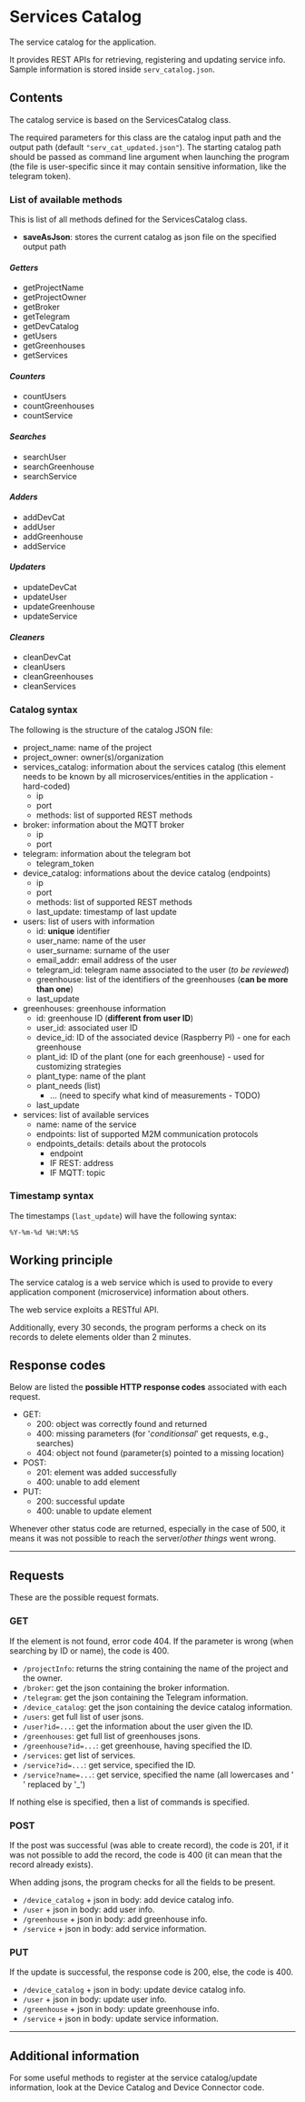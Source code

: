 # Services Catalog

The service catalog for the application.

It provides REST APIs for retrieving, registering and updating service info.
Sample information is stored inside `serv_catalog.json`.

## Contents

The catalog service is based on the ServicesCatalog class.

The required parameters for this class are the catalog input path and the output path (default `"serv_cat_updated.json"`). The starting catalog path should be passed as command line argument when launching the program (the file is user-specific since it may contain sensitive information, like the telegram token).

### List of available methods

This is  list of all methods defined for the ServicesCatalog class.

* **saveAsJson**: stores the current catalog as json file on the specified output path

#### ***Getters***

* getProjectName
* getProjectOwner
* getBroker
* getTelegram
* getDevCatalog
* getUsers
* getGreenhouses
* getServices

#### ***Counters***

* countUsers
* countGreenhouses
* countService

#### ***Searches***

* searchUser
* searchGreenhouse
* searchService

#### ***Adders***

* addDevCat
* addUser
* addGreenhouse
* addService

#### ***Updaters***

* updateDevCat
* updateUser
* updateGreenhouse
* updateService

#### ***Cleaners***

* cleanDevCat
* cleanUsers
* cleanGreenhouses
* cleanServices

### **Catalog syntax**

The following is the structure of the catalog JSON file:

* project_name: name of the project
* project_owner: owner(s)/organization
* services_catalog: information about the services catalog (this element needs to be known by all microservices/entities in the application - hard-coded)
  * ip
  * port
  * methods: list of supported REST methods
* broker: information about the MQTT broker
  * ip
  * port
* telegram: information about the telegram bot
  * telegram_token
* device_catalog: informations about the device catalog (endpoints)
  * ip
  * port
  * methods: list of supported REST methods
  * last_update: timestamp of last update
* users: list of users with information
  * id: **unique** identifier
  * user_name: name of the user
  * user_surname: surname of the user
  * email_addr: email address of the user
  * telegram_id: telegram name associated to the user (*to be reviewed*)
  * greenhouse: list of the identifiers of the greenhouses (**can be more than one**)
  * last_update
* greenhouses: greenhouse information
  * id: greenhouse ID (**different from user ID**)
  * user_id: associated user ID
  * device_id: ID of the associated device (Raspberry PI) - one for each greenhouse
  * plant_id: ID of the plant (one for each greenhouse) - used for customizing strategies
  * plant_type: name of the plant
  * plant_needs (list)
    * ... (need to specify what kind of measurements - TODO)
  * last_update
* services: list of available services
  * name: name of the service
  * endpoints: list of supported M2M communication protocols
  * endpoints_details: details about the protocols
    * endpoint
    * IF REST: address
    * IF MQTT: topic

### **Timestamp syntax**

The timestamps  (`last_update`) will have the following syntax:

    %Y-%m-%d %H:%M:%S

## Working principle

The service catalog is a web service which is used to provide to every application component (microservice) information about others.

The web service exploits a RESTful API.

Additionally, every 30 seconds, the program performs a check on its records to delete elements older than 2 minutes.

## Response codes

Below are listed the **possible HTTP response codes** associated with each request.

* GET:
  * 200: object was correctly found and returned
  * 400: missing parameters (for '*conditionsal*' get requests, e.g., searches)
  * 404: object not found (parameter(s) pointed to a missing location)
* POST:
  * 201: element was added successfully
  * 400: unable to add element
* PUT:
  * 200: successful update
  * 400: unable to update element

Whenever other status code are returned, especially in the case of 500, it means it was not possible to reach the server/*other things* went wrong.

---

## Requests

These are the possible request formats.

### GET

If the element is not found, error code 404. If the parameter is wrong (when searching by ID or name), the code is 400.

* `/projectInfo`: returns the string containing the name of the project and the owner.
* `/broker`: get the json containing the broker information.
* `/telegram`: get the json containing the Telegram information.
* `/device_catalog`: get the json containing the device catalog information.
* `/users`: get full list of user jsons.
* `/user?id=...`: get the information about the user given the ID.
* `/greenhouses`: get full list of greenhouses jsons.
* `/greenhouse?id=...`: get greenhouse, having specified the ID.
* `/services`: get list of services.
* `/service?id=...`: get service, specified the ID.
* `/service?name=...`:  get service, specified the name (all lowercases and ' ' replaced by '_')

If nothing else is specified, then a list of commands is specified.

### POST

If the post was successful (was able to create record), the code is 201, if it was not possible to add the record, the code is 400 (it can mean that the record already exists).

When adding jsons, the program checks for all the fields to be present.

* `/device_catalog` + json in body: add device catalog info.
* `/user` + json in body: add user info.
* `/greenhouse` + json in body: add greenhouse info.
* `/service` + json in body: add service information.

### PUT

If the update is successful, the response code is 200, else, the code is 400.

* `/device_catalog` + json in body: update device catalog info.
* `/user` + json in body: update user info.
* `/greenhouse` + json in body: update greenhouse info.
* `/service` + json in body: update service information.

---

## Additional information

For some useful methods to register at the service catalog/update information, look at the Device Catalog and Device Connector code.
